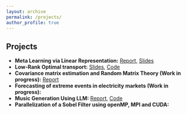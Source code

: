 ```yaml
---
layout: archive
permalink: /projects/
author_profile: true
---
```


## Projects  
- **Meta Learning via Linear Representation:** [Report](https://fegounna.github.io/yessin-moakher/files/meta_learning.pdf), [Slides](https://fegounna.github.io/yessin-moakher/files/meta_learning_slides.pdf)
- **Low-Rank Optimal transport:** [Slides](https://fegounna.github.io/yessin-moakher/files/OT.pdf), [Code](https://github.com/fegounna/POT/tree/low-rank-via-factor-relaxation)
- **Covariance matrix estimation and Random Matrix Theory (Work in progress):** [Report](https://fegounna.github.io/yessin-moakher/files/RMT.pdf)
- **Forecasting of extreme events in electricity markets (Work in progress):**
- **Music Generation Using LLM:**  [Report](https://fegounna.github.io/yessin-moakher/files/PSC_rapport_final.pdf), [Code](https://github.com/fegounna/LLM-Fine-Tuning-for-Music-Generation) 
- **Parallelization of a Sobel Filter using openMP, MPI and CUDA:**   

